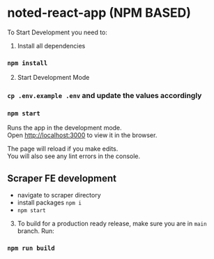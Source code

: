 # noted-react-app (NPM BASED)

To Start Development you need to:

1. Install all dependencies

### `npm install`

2. Start Development Mode

### `cp .env.example .env` and update the values accordingly
### `npm start`

Runs the app in the development mode.\
Open [http://localhost:3000](http://localhost:3000) to view it in the browser.

The page will reload if you make edits.\
You will also see any lint errors in the console.

## Scraper FE development
- navigate to scraper directory
- install packages `npm i`
- `npm start`

3. To build for a production ready release, make sure you are in `main` branch. Run:

### `npm run build`
